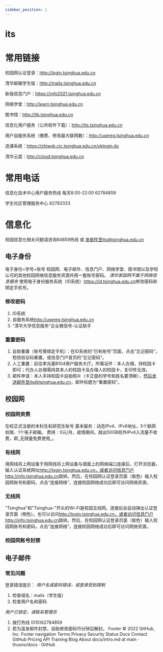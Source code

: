 ```yaml
---
sidebar_position: 1
---
```


# its

# 常用链接

校园网认证登录：<http://login.tsinghua.edu.cn>

清华邮箱学生版：<http://mails.tsinghua.edu.cn>

新版信息门户：<https://info2021.tsinghua.edu.cn>

网络学堂：<http://learn.tsinghua.edu.cn>

图书馆：<http://lib.tsinghua.edu.cn>

信息化用户服务（公共软件下载）：<http://its.tsinghua.edu.cn>

用户自服务系统（缴费、修改最大联网数）：<http://usereg.tsinghua.edu.cn>

选课系统：<https://zhjwxk.cic.tsinghua.edu.cn/xklogin.do>

清华云盘：<http://cloud.tsinghua.edu.cn>

# 常用电话

信息化技术中心用户服务热线 每天8:00-22:00 62784859

学生社区管理服务中心 62783333

# 信息化

校园信息化相关问题请咨询84859热线 或 发邮件至its@tsinghua.edu.cn

## 电子身份

电子身份=学号+账号
校园网、电子邮件、信息门户、网络学堂、图书馆以及学校认可的其他校园网络信息服务资源共用一套账号密码。
_清华家园网不属于网络信息服务_
使用电子身份服务系统（ID系统）<https://id.tsinghua.edu.cn>修改密码和绑定手机号。

### 修改密码

1. ID系统
2. 自服务系统<http://usereg.tsinghua.edu.cn>
3. “清华大学信息服务”企业微信号-认证助手

### 重置密码

1. 自助重置（账号需绑定手机）：在ID系统的“已有账号”页面，点击“忘记密码”，短信验证码重置。或信息门户首页的“忘记密码”。
2. 人工重置：前往李兆基B104用户服务大厅。所需证件：本人办理，持校园卡即可；代办人办理需持其本人的校园卡及办理人的校园卡，复印件无效。
3. 邮件申请：本人手持校园卡自拍照片（卡正面的学号和姓名要清晰），然后发送邮件至its@tsinghua.edu.cn，邮件标题为“重置密码”。

## 校园网

### 校园网资费

在校正式注册的本科生和研究生账号
基本服务：动态IPv4、IPv6地址，5个联网权限、1个电子邮箱。
费用：0元/月，疫情期间，超出50GB校外IPv4入流量不收费，即_无限量免费使用_。

### 有线网

用网线将上网设备于用网线将上网设备与墙面上的网络端口连接后，打开浏览器，输入认证系统网址<http://login.tsinghua.edu.cn，或者访问信息门户http://info.tsinghua.edu.cn>跳转。然后，在校园网认证登录页面（紫色）输入校园网账号和密码，点击“连接网络”，连接校园网络成功后即可访问网络资源。

### 无线网

"Tsinghua"和"Tsinghua-"开头的Wi-Fi是校园无线网。连接后会自动弹出认证登录页面（橙色）。也可以访问<http://login.tsinghua.edu.cn，或者访问信息门户http://info.tsinghua.edu.cn>跳转。然后，在校园网认证登录页面（紫色）输入校园网账号和密码，点击“连接网络”，连接校园网络成功后即可访问网络资源。

### 校园网账号封禁

## 电子邮件

### 常见问题

登录错误提示：
_用户名或密码错误，或登录受到限制_

1. 检查域名：mails（学生版）
2. 检查用户名和密码

_用户已锁定，请联系管理员_

1. 拨打热线 (010)62784859
2. 若为滥发邮件封禁，自助修改密码15分钟后解封。
Footer
© 2022 GitHub, Inc.
Footer navigation
Terms
Privacy
Security
Status
Docs
Contact GitHub
Pricing
API
Training
Blog
About
docs/intro.md at main · thusns/docs · GitHub
